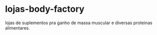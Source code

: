 # lojas-body-factory
lojas de suplementos pra ganho de massa muscular e diversas proteinas alimentares.
